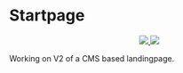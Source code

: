 # Startpage
<p align="center">
	<a href="https://github.com/SenneVanderAuwera/startpage/releases">
		<img src="https://img.shields.io/badge/stable%20version-v2.2.1-green"/>
	</a>
	<a href="https://github.com/SenneVanderAuwera/startpage">
		<img src="https://img.shields.io/badge/build%20version-v2.2.2-red"/>
	</a>
</p>
Working on V2 of a CMS based landingpage.
